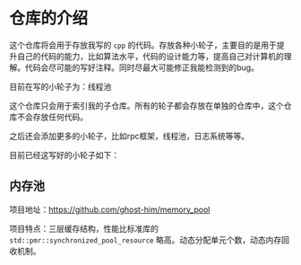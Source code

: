# 仓库的介绍

这个仓库将会用于存放我写的 `cpp` 的代码。存放各种小轮子，主要目的是用于提升自己的代码的能力，比如算法水平，代码的设计能力等，提高自己对计算机的理解。代码会尽可能的写好注释。同时尽最大可能修正我能检测到的bug。

目前在写的小轮子为：线程池

这个仓库只会用于索引我的子仓库。所有的轮子都会存放在单独的仓库中，这个仓库不会存放任何代码。

之后还会添加更多的小轮子，比如rpc框架，线程池，日志系统等等。

目前已经这写好的小轮子如下：

## 内存池

项目地址：https://github.com/ghost-him/memory_pool

项目特点：三层缓存结构，性能比标准库的 `std::pmr::synchronized_pool_resource` 略高。动态分配单元个数，动态内存回收机制。



